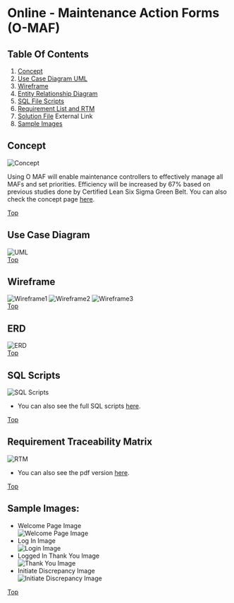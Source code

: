 # Online - Maintenance Action Forms (O-MAF)

## Table Of Contents
1. [Concept](#concept)
2. [Use Case Diagram UML](#use-case-diagram)
3. [Wireframe](#wireframe)
4. [Entity Relationship Diagram](#erd)
5. [SQL File Scripts](#sql-scripts)
6. [Requirement List and RTM](#requirement-traceability-matrix)
7. [Solution File](https://github.com/gowebUSA/O-MAF) External Link
8. [Sample Images](#sample-images)

## Concept
![Concept](https://github.com/gowebUSA/MSSA-Project/blob/master/TSQL/Project-Step-7/prototype/images/Concept.png)

Using O MAF will enable maintenance controllers to effectively manage all MAFs and set priorities. Efficiency will be increased by 67% based on previous studies done by Certified Lean Six Sigma Green Belt. You can also check the concept page [here](https://github.com/gowebUSA/MSSA-Project/tree/master/TSQL/Project-Step-7).

[Top](#table-of-contents)
## Use Case Diagram
![UML](https://github.com/gowebUSA/MSSA-Project/blob/master/TSQL/Project-Step-7/Case%20UML.png)
<br />
[Top](#table-of-contents)
## Wireframe
![Wireframe1](https://github.com/gowebUSA/MSSA-Project/blob/master/TSQL/Project-Step-7/prototype/images/Wireframe1.png)
![Wireframe2](https://github.com/gowebUSA/MSSA-Project/blob/master/TSQL/Project-Step-7/prototype/images/Wireframe2.png)
![Wireframe3](https://github.com/gowebUSA/MSSA-Project/blob/master/TSQL/Project-Step-7/prototype/images/Wireframe3.png)
<br />
[Top](#table-of-contents)
## ERD
![ERD](https://github.com/gowebUSA/MSSA-Project/blob/master/TSQL/Project-Step-7/prototype/images/O-MAF%20ERD.png)
<br />
[Top](#table-of-contents)
## SQL Scripts
![SQL Scripts](https://github.com/gowebUSA/MSSA-Project/blob/master/TSQL/Project-Step-7/prototype/images/SQL1-7.png)
- You can also see the full SQL scripts [here](https://github.com/gowebUSA/MSSA-Project/blob/master/T-SQL/o_maf.sql).

[Top](#table-of-contents)
## Requirement Traceability Matrix
![RTM](https://github.com/gowebUSA/MSSA-Project/blob/master/TSQL/Project-Step-7/prototype/images/rtm123.png)
- You can also see the pdf version [here](https://github.com/gowebUSA/MSSA-Project/blob/master/TSQL/Project-Step-7/Requirement%20List%20and%20RTM.pdf).

[Top](#table-of-contents)
## Sample Images:
- Welcome Page Image <br />
![Welcome Page Image](https://github.com/gowebUSA/MSSA-Project/blob/master/TSQL/Project-Step-7/prototype/WelcomePage2.png)
- Log In Image <br />
![Login Image](https://GitHub.com/gowebUSA/MSSA-Project/raw/master/TSQL/Project-Step-7/prototype/Login-Image3.png)
- Logged In Thank You Image <br />
![Thank You Image](https://github.com/gowebUSA/MSSA-Project/blob/master/TSQL/Project-Step-7/prototype/ThankYouPage.png)
- Initiate Discrepancy Image <br />
![Initiate Discrepancy Image](https://github.com/gowebUSA/MSSA-Project/blob/master/TSQL/Project-Step-7/prototype/InitiateDisc2.png)

[Top](#table-of-contents)


